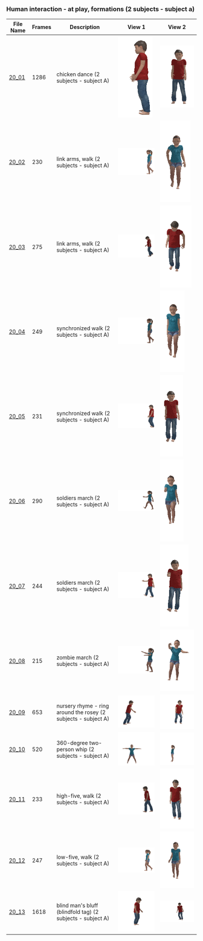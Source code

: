### Human interaction - at play, formations (2 subjects - subject a)
|File Name|Frames|Description|View 1|View 2|
|-|-|-|-|-|
|[20_01](https://github.com/Shriinivas/cmubvh/raw/main/Sequence-020-029/20/Data/20_01.zip)|1286|chicken dance (2 subjects - subject A)|<img src="https://github.com/Shriinivas/cmubvhgifs/blob/main/Sequence-020-029/20/20_01_0.gif"/>|<img src="https://github.com/Shriinivas/cmubvhgifs/blob/main/Sequence-020-029/20/20_01_1.gif"/>|
|[20_02](https://github.com/Shriinivas/cmubvh/raw/main/Sequence-020-029/20/Data/20_02.zip)|230|link arms, walk (2 subjects - subject A)|<img src="https://github.com/Shriinivas/cmubvhgifs/blob/main/Sequence-020-029/20/20_02_0.gif"/>|<img src="https://github.com/Shriinivas/cmubvhgifs/blob/main/Sequence-020-029/20/20_02_1.gif"/>|
|[20_03](https://github.com/Shriinivas/cmubvh/raw/main/Sequence-020-029/20/Data/20_03.zip)|275|link arms, walk (2 subjects - subject A)|<img src="https://github.com/Shriinivas/cmubvhgifs/blob/main/Sequence-020-029/20/20_03_0.gif"/>|<img src="https://github.com/Shriinivas/cmubvhgifs/blob/main/Sequence-020-029/20/20_03_1.gif"/>|
|[20_04](https://github.com/Shriinivas/cmubvh/raw/main/Sequence-020-029/20/Data/20_04.zip)|249|synchronized walk (2 subjects - subject A)|<img src="https://github.com/Shriinivas/cmubvhgifs/blob/main/Sequence-020-029/20/20_04_0.gif"/>|<img src="https://github.com/Shriinivas/cmubvhgifs/blob/main/Sequence-020-029/20/20_04_1.gif"/>|
|[20_05](https://github.com/Shriinivas/cmubvh/raw/main/Sequence-020-029/20/Data/20_05.zip)|231|synchronized walk (2 subjects - subject A)|<img src="https://github.com/Shriinivas/cmubvhgifs/blob/main/Sequence-020-029/20/20_05_0.gif"/>|<img src="https://github.com/Shriinivas/cmubvhgifs/blob/main/Sequence-020-029/20/20_05_1.gif"/>|
|[20_06](https://github.com/Shriinivas/cmubvh/raw/main/Sequence-020-029/20/Data/20_06.zip)|290|soldiers march (2 subjects - subject A)|<img src="https://github.com/Shriinivas/cmubvhgifs/blob/main/Sequence-020-029/20/20_06_0.gif"/>|<img src="https://github.com/Shriinivas/cmubvhgifs/blob/main/Sequence-020-029/20/20_06_1.gif"/>|
|[20_07](https://github.com/Shriinivas/cmubvh/raw/main/Sequence-020-029/20/Data/20_07.zip)|244|soldiers march (2 subjects - subject A)|<img src="https://github.com/Shriinivas/cmubvhgifs/blob/main/Sequence-020-029/20/20_07_0.gif"/>|<img src="https://github.com/Shriinivas/cmubvhgifs/blob/main/Sequence-020-029/20/20_07_1.gif"/>|
|[20_08](https://github.com/Shriinivas/cmubvh/raw/main/Sequence-020-029/20/Data/20_08.zip)|215|zombie march (2 subjects - subject A)|<img src="https://github.com/Shriinivas/cmubvhgifs/blob/main/Sequence-020-029/20/20_08_0.gif"/>|<img src="https://github.com/Shriinivas/cmubvhgifs/blob/main/Sequence-020-029/20/20_08_1.gif"/>|
|[20_09](https://github.com/Shriinivas/cmubvh/raw/main/Sequence-020-029/20/Data/20_09.zip)|653|nursery rhyme - ring around the rosey (2 subjects - subject A)|<img src="https://github.com/Shriinivas/cmubvhgifs/blob/main/Sequence-020-029/20/20_09_0.gif"/>|<img src="https://github.com/Shriinivas/cmubvhgifs/blob/main/Sequence-020-029/20/20_09_1.gif"/>|
|[20_10](https://github.com/Shriinivas/cmubvh/raw/main/Sequence-020-029/20/Data/20_10.zip)|520|360-degree two-person whip (2 subjects - subject A)|<img src="https://github.com/Shriinivas/cmubvhgifs/blob/main/Sequence-020-029/20/20_10_0.gif"/>|<img src="https://github.com/Shriinivas/cmubvhgifs/blob/main/Sequence-020-029/20/20_10_1.gif"/>|
|[20_11](https://github.com/Shriinivas/cmubvh/raw/main/Sequence-020-029/20/Data/20_11.zip)|233|high-five, walk (2 subjects - subject A)|<img src="https://github.com/Shriinivas/cmubvhgifs/blob/main/Sequence-020-029/20/20_11_0.gif"/>|<img src="https://github.com/Shriinivas/cmubvhgifs/blob/main/Sequence-020-029/20/20_11_1.gif"/>|
|[20_12](https://github.com/Shriinivas/cmubvh/raw/main/Sequence-020-029/20/Data/20_12.zip)|247|low-five, walk (2 subjects - subject A)|<img src="https://github.com/Shriinivas/cmubvhgifs/blob/main/Sequence-020-029/20/20_12_0.gif"/>|<img src="https://github.com/Shriinivas/cmubvhgifs/blob/main/Sequence-020-029/20/20_12_1.gif"/>|
|[20_13](https://github.com/Shriinivas/cmubvh/raw/main/Sequence-020-029/20/Data/20_13.zip)|1618|blind man's bluff (blindfold tag) (2 subjects - subject A)|<img src="https://github.com/Shriinivas/cmubvhgifs/blob/main/Sequence-020-029/20/20_13_0.gif"/>|<img src="https://github.com/Shriinivas/cmubvhgifs/blob/main/Sequence-020-029/20/20_13_1.gif"/>|

